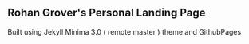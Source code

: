 ## Rohan Grover's Personal Landing Page

Built using Jekyll Minima 3.0 ( remote master ) theme and GithubPages

